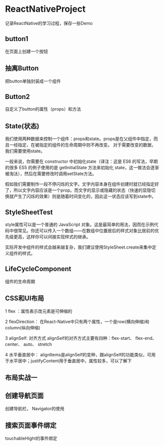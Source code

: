 # ReactNativeProject

记录ReactNative的学习过程，保存一些Demo


## button1
在页面上创建一个按钮

## 抽离Button
把button单独封装成一个组件

## Button2 
自定义了button的属性（props）和方法

## State(状态)
我们使用两种数据来控制一个组件：props和state。props是在父组件中指定，而且一经指定，在被指定的组件的生命周期中则不再改变。 对于需要改变的数据，我们需要使用state。

一般来说，你需要在 constructor 中初始化state（译注：这是 ES6 的写法，早期的很多 ES5 的例子使用的是 getInitialState 方法来初始化 state，这一做法会逐渐被淘汰），然后在需要修改时调用setState方法。

假如我们需要制作一段不停闪烁的文字。文字内容本身在组件创建时就已经指定好了，所以文字内容应该是一个prop。而文字的显示或隐藏的状态（快速的显隐切换就产生了闪烁的效果）则是随着时间变化的，因此这一状态应该写到state中。

## StyleSheetTest
style属性可以是一个普通的 JavaScript 对象。这是最简单的用法，因而在示例代码中很常见。你还可以传入一个数组——在数组中位置居后的样式对象比居前的优先级更高，这样你可以间接实现样式的继承。

实际开发中组件的样式会越来越复杂，我们建议使用StyleSheet.create来集中定义组件的样式。

## LifeCycleComponent
组件的生命周期

## CSS和UI布局
1 flex ：属性表示改元素是可伸缩的

2 flexDirection： 在React-Native中只有两个属性，一个是row(横向伸缩)和column(纵向伸缩)

3 alignSelf: 对齐方式
   alignSelf的对齐方式主要有四种：flex-start、 flex-end、 center、  auto、 stretch
   
4 水平垂直居中：
   alignItems是alignSelf的变种，跟alignSelf的功能类似，可用于水平居中；justifyContent用于垂直居中，属性较多，可以了解下
   
## 布局实战一

## 创建导航页面
创建导航栏， Navigator的使用

## 搜索页面事件绑定
touchableHight的事件绑定
